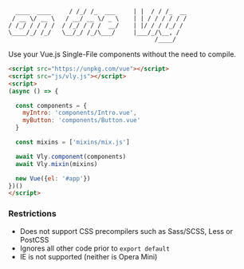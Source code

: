 ```               __  __            _    ____     
  ____  ____     / /_/ /_  ___     | |  / / /_  __
 / __ \/ __ \   / __/ __ \/ _ \    | | / / / / / /
/ /_/ / / / /  / /_/ / / /  __/    | |/ / / /_/ / 
\____/_/ /_/   \__/_/ /_/\___/     |___/_/\__, /  
                                         /____/
```

Use your Vue.js Single-File components without the need to compile.

```html
<script src="https://unpkg.com/vue"></script>
<script src="js/vly.js"></script>
<script>
(async () => {

  const components = {
    myIntro: 'components/Intro.vue',
    myButton: 'components/Button.vue'
  }

  const mixins = ['mixins/mix.js']

  await Vly.component(components)
  await Vly.mixin(mixins)

  new Vue({el: '#app'})
})()
</script>
```

### Restrictions

* Does not support CSS precompilers such as Sass/SCSS, Less or PostCSS
* Ignores all other code prior to `export default`
* IE is not supported (neither is Opera Mini)
